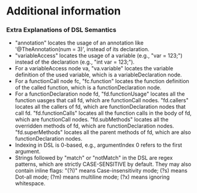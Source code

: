 # Additional information
### Extra Explanations of DSL Semantics
- "annotation" locates the usage of an annotation like '@TheAnnotation(num = 3)', instead of its declaration.
- "variableAccess" locates the usage of a variable (e.g., "var = 123;") instead of the declaration (e.g., "int var = 123;").
- For a variableAccess node va, "va.variable" locates the variable definition of the used variable, which is a variableDeclaration node.
- For a functionCall node fc, "fc.function" locates the function definition of the called function, which is a functionDeclaration node.
- For a functionDeclaration node fd, "fd.functionUsage" locates all the function uasges that call fd, which are functionCall nodes. "fd.callers" locates all the callers of fd, which are functionDeclaration nodes that call fd. "fd.functionCalls" locates all the function calls in the body of fd, which are functionCall nodes. "fd.subMethods" locates all the overridden methods of fd, which are functionDeclaration nodes. "fd.superMethods" locates all the parent methods of fd, which are also functionDeclaration nodes.
- Indexing in DSL is 0-based, e.g., argumentIndex 0 refers to the first argument.
- Strings followed by "match" or "notMatch" in the DSL are regex patterns, which are strictly CASE-SENSITIVE by default. They may also contain inline flags: "(?i)" means Case-insensitivity mode; (?s) means Dot-all mode; (?m) means multiline mode; (?x) means ignoring whitespace.
